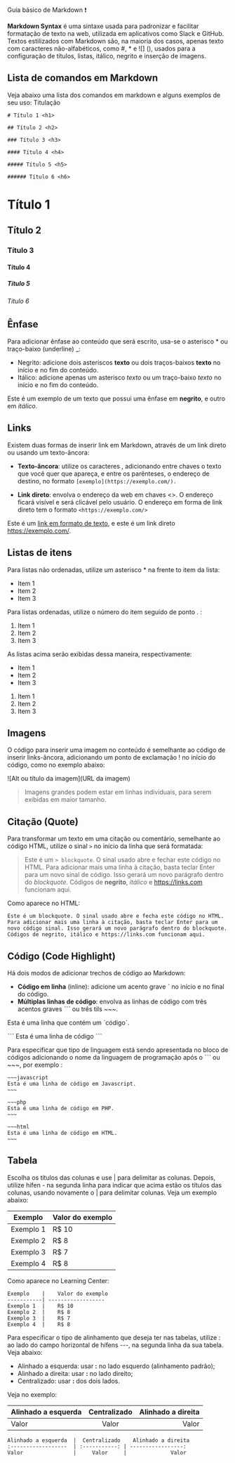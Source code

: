 Guia básico de Markdown :exclamation:

**Markdown Syntax** é uma sintaxe usada para padronizar e facilitar formatação de texto na web, utilizada em aplicativos como Slack e GitHub. Textos estilizados com Markdown são, na maioria dos casos, apenas texto com caracteres não-alfabéticos, como #, \* e ![] (), usados para a configuração de títulos, listas, itálico, negrito e inserção de imagens.

## Lista de comandos em Markdown

Veja abaixo uma lista dos comandos em markdown e alguns exemplos de seu uso:
		Titulação

`# Título 1 <h1>`

`## Título 2 <h2>`

`### Título 3 <h3>`

`#### Título 4 <h4>`

`##### Título 5 <h5>`

`###### Título 6 <h6>`

# Título 1

## Título 2

### Título 3

#### Título 4

##### Título 5

###### Título 6

## Ênfase

Para adicionar ênfase ao conteúdo que será escrito, usa-se o asterisco * ou traço-baixo (underline) _:

* Negrito: adicione dois asteriscos **texto** ou dois traços-baixos __texto__ no início e no fim do conteúdo.
* Itálico: adicione apenas um asterisco *texto* ou um traço-baixo _texto_ no início e no fim do conteúdo.

Este é um exemplo de um texto que possui uma ênfase em **negrito**, e outro em _itálico_.

## Links

Existem duas formas de inserir link em Markdown, através de um link direto ou usando um texto-âncora:

* **Texto-âncora**: utilize os caracteres **[]()**, adicionando entre chaves o texto que você quer que apareça, e entre os parênteses, o endereço de destino, no formato `[exemplo](https://exemplo.com/).`

* **Link direto**: envolva o endereço da web em chaves <>. O endereço ficará visível e será clicável pelo usuário. O endereço em forma de link direto tem o formato `<https://exemplo.com/>`

Este é um [link em formato de texto](), e este é um link direto https://exemplo.com/.

## Listas de itens

Para listas não ordenadas, utilize um asterisco * na frente to item da lista:

* Item 1
* Item 2
* Item 3

Para listas ordenadas, utilize o número do item seguido de ponto . :

1. Item 1
2. Item 2
3. Item 3

As listas acima serão exibidas dessa maneira, respectivamente:

- Item 1
- Item 2
- Item 3

1. Item 1
2. Item 2
3. Item 3

## Imagens

O código para inserir uma imagem no conteúdo é semelhante ao código de inserir links-âncora, adicionando um ponto de exclamação ! no início do código, como no exemplo abaixo:

![Alt ou título da imagem](URL da imagem)

> Imagens grandes podem estar em linhas individuais, para serem exibidas em maior tamanho.

## Citação (Quote)

Para transformar um texto em uma citação ou comentário, semelhante ao código HTML, utilize o sinal `>` no início da linha que será formatada:

>Este é um `> blockquote`. O sinal usado abre e fechar este código no HTML. 
>Para adicionar mais uma linha à citação, basta teclar Enter para um novo
>sinal de código. Isso gerará um novo parágrafo dentro do *blockquote*.
>Códigos de **negrito**, _itálico_ e <https://links.com> funcionam aqui.

Como aparece no HTML:

    Este é um blockquote. O sinal usado abre e fecha este código no HTML. Para adicionar mais uma linha à citação, basta teclar Enter para um novo código sinal. Isso gerará um novo parágrafo dentro do blockquote. Códigos de negrito, itálico e https://links.com funcionam aqui.

## Código (Code Highlight)

Há dois modos de adicionar trechos de código ao Markdown:

- **Código em linha** (inline): adicione um acento grave ˋ no início e no final do código.
- **Múltiplas linhas de código**: envolva as linhas de código com três acentos graves ˋˋˋ ou três tils ~~~.

 Esta é uma linha que contém um ˋcódigoˋ.

ˋˋˋ Esta é uma linha de código  ˋˋˋ

Para especificar que tipo de linguagem está sendo apresentada no bloco de códigos adicionando o nome da linguagem de programação após o ˋˋˋ ou ~~~, por exemplo :

```
~~~javascript
Esta é uma linha de código em Javascript.
~~~

~~~php 
Esta é uma linha de código em PHP.
~~~

~~~html
Esta é uma linha de código em HTML.
~~~ 
```

## Tabela

Escolha os títulos das colunas e use | para delimitar as colunas. Depois, utilize hífen - na segunda linha para indicar que acima estão os títulos das colunas, usando novamente o | para delimitar colunas. Veja um exemplo abaixo:

| Exemplo   | Valor do exemplo |
| --------- | ---------------- |
| Exemplo 1 | R$ 10            |
| Exemplo 2 | R$ 8             |
| Exemplo 3 | R$ 7             |
| Exemplo 4 | R$ 8             |

Como aparece no Learning Center:

```
Exemplo    |	Valor do exemplo
-----------| ------------------
Exemplo 1  | 	R$ 10
Exemplo 2  |	R$ 8
Exemplo 3  |	R$ 7
Exemplo 4  |	R$ 8
```

Para especificar o tipo de alinhamento que deseja ter nas tabelas, utilize : ao lado do campo horizontal de hífens ---, na segunda linha da sua tabela. Veja abaixo:

- Alinhado a esquerda: usar __:__ no lado esquerdo (alinhamento padrão);
- Alinhado a direita: usar __:__ no lado direito;
- Centralizado: usar **:** dos dois lados.

Veja no exemplo:

| Alinhado a esquerda | Centralizado | Alinhado a direita |
| :------------------ | :----------: | -----------------: |
| Valor               |    Valor     |              Valor |

```
Alinhado a esquerda  |	Centralizado 	Alinhado a direita
:------------------  | :-----------: | -----------------:
Valor                |	   Valor     |          	Valor
```

